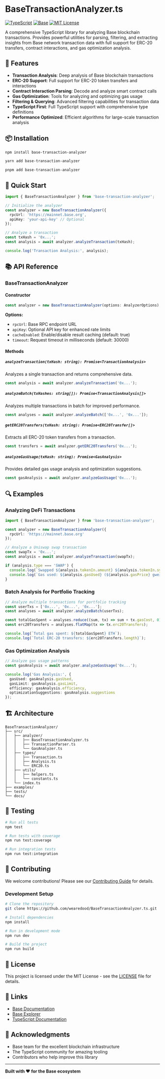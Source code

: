 # BaseTransactionAnalyzer.ts

[![TypeScript](https://img.shields.io/badge/TypeScript-007ACC?style=for-the-badge&logo=typescript&logoColor=white)](https://www.typescriptlang.org/)
[![Base](https://img.shields.io/badge/Base-0052FF?style=for-the-badge&logo=coinbase&logoColor=white)](https://base.org/)
[![MIT License](https://img.shields.io/badge/License-MIT-green.svg?style=for-the-badge)](https://choosealicense.com/licenses/mit/)

A comprehensive TypeScript library for analyzing Base blockchain transactions. Provides powerful utilities for parsing, filtering, and extracting insights from Base network transaction data with full support for ERC-20 transfers, contract interactions, and gas optimization analysis.

## 🚀 Features

- **Transaction Analysis**: Deep analysis of Base blockchain transactions
- **ERC-20 Support**: Full support for ERC-20 token transfers and interactions
- **Contract Interaction Parsing**: Decode and analyze smart contract calls
- **Gas Optimization**: Tools for analyzing and optimizing gas usage
- **Filtering & Querying**: Advanced filtering capabilities for transaction data
- **TypeScript First**: Full TypeScript support with comprehensive type definitions
- **Performance Optimized**: Efficient algorithms for large-scale transaction analysis

## 📦 Installation

```bash
npm install base-transaction-analyzer
```

```bash
yarn add base-transaction-analyzer
```

```bash
pnpm add base-transaction-analyzer
```

## 🔧 Quick Start

```typescript
import { BaseTransactionAnalyzer } from 'base-transaction-analyzer';

// Initialize the analyzer
const analyzer = new BaseTransactionAnalyzer({
  rpcUrl: 'https://mainnet.base.org',
  apiKey: 'your-api-key' // Optional
});

// Analyze a transaction
const txHash = '0x...';
const analysis = await analyzer.analyzeTransaction(txHash);

console.log('Transaction Analysis:', analysis);
```

## 📚 API Reference

### BaseTransactionAnalyzer

#### Constructor

```typescript
const analyzer = new BaseTransactionAnalyzer(options: AnalyzerOptions);
```

**Options:**
- `rpcUrl`: Base RPC endpoint URL
- `apiKey`: Optional API key for enhanced rate limits
- `cacheEnabled`: Enable/disable result caching (default: true)
- `timeout`: Request timeout in milliseconds (default: 30000)

#### Methods

##### `analyzeTransaction(txHash: string): Promise<TransactionAnalysis>`

Analyzes a single transaction and returns comprehensive data.

```typescript
const analysis = await analyzer.analyzeTransaction('0x...');
```

##### `analyzeBatch(txHashes: string[]): Promise<TransactionAnalysis[]>`

Analyzes multiple transactions in batch for improved performance.

```typescript
const analyses = await analyzer.analyzeBatch(['0x...', '0x...']);
```

##### `getERC20Transfers(txHash: string): Promise<ERC20Transfer[]>`

Extracts all ERC-20 token transfers from a transaction.

```typescript
const transfers = await analyzer.getERC20Transfers('0x...');
```

##### `analyzeGasUsage(txHash: string): Promise<GasAnalysis>`

Provides detailed gas usage analysis and optimization suggestions.

```typescript
const gasAnalysis = await analyzer.analyzeGasUsage('0x...');
```

## 🔍 Examples

### Analyzing DeFi Transactions

```typescript
import { BaseTransactionAnalyzer } from 'base-transaction-analyzer';

const analyzer = new BaseTransactionAnalyzer({
  rpcUrl: 'https://mainnet.base.org'
});

// Analyze a Uniswap swap transaction
const swapTx = '0x...';
const analysis = await analyzer.analyzeTransaction(swapTx);

if (analysis.type === 'SWAP') {
  console.log(`Swapped ${analysis.tokenIn.amount} ${analysis.tokenIn.symbol} for ${analysis.tokenOut.amount} ${analysis.tokenOut.symbol}`);
  console.log(`Gas used: ${analysis.gasUsed} (${analysis.gasPrice} gwei)`);
}
```

### Batch Analysis for Portfolio Tracking

```typescript
// Analyze multiple transactions for portfolio tracking
const userTxs = ['0x...', '0x...', '0x...'];
const analyses = await analyzer.analyzeBatch(userTxs);

const totalGasSpent = analyses.reduce((sum, tx) => sum + tx.gasCost, 0);
const erc20Transfers = analyses.flatMap(tx => tx.erc20Transfers);

console.log(`Total gas spent: ${totalGasSpent} ETH`);
console.log(`Total ERC-20 transfers: ${erc20Transfers.length}`);
```

### Gas Optimization Analysis

```typescript
// Analyze gas usage patterns
const gasAnalysis = await analyzer.analyzeGasUsage('0x...');

console.log('Gas Analysis:', {
  gasUsed: gasAnalysis.gasUsed,
  gasLimit: gasAnalysis.gasLimit,
  efficiency: gasAnalysis.efficiency,
  optimizationSuggestions: gasAnalysis.suggestions
});
```

## 🏗️ Architecture

```
BaseTransactionAnalyzer/
├── src/
│   ├── analyzer/
│   │   ├── BaseTransactionAnalyzer.ts
│   │   ├── TransactionParser.ts
│   │   └── GasAnalyzer.ts
│   ├── types/
│   │   ├── Transaction.ts
│   │   ├── Analysis.ts
│   │   └── ERC20.ts
│   ├── utils/
│   │   ├── helpers.ts
│   │   └── constants.ts
│   └── index.ts
├── examples/
├── tests/
└── docs/
```

## 🧪 Testing

```bash
# Run all tests
npm test

# Run tests with coverage
npm run test:coverage

# Run integration tests
npm run test:integration
```

## 🤝 Contributing

We welcome contributions! Please see our [Contributing Guide](CONTRIBUTING.md) for details.

### Development Setup

```bash
# Clone the repository
git clone https://github.com/wearedood/BaseTransactionAnalyzer.ts.git

# Install dependencies
npm install

# Run in development mode
npm run dev

# Build the project
npm run build
```

## 📄 License

This project is licensed under the MIT License - see the [LICENSE](LICENSE) file for details.

## 🔗 Links

- [Base Documentation](https://docs.base.org/)
- [Base Explorer](https://basescan.org/)
- [TypeScript Documentation](https://www.typescriptlang.org/docs/)

## 🙏 Acknowledgments

- Base team for the excellent blockchain infrastructure
- The TypeScript community for amazing tooling
- Contributors who help improve this library

---

**Built with ❤️ for the Base ecosystem**
